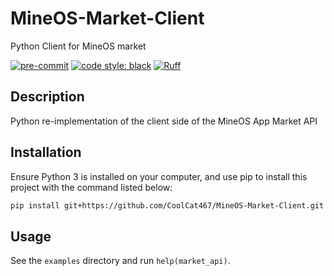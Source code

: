 # MineOS-Market-Client
Python Client for MineOS market

<!-- BADGIE TIME -->

[![pre-commit](https://img.shields.io/badge/pre--commit-enabled-brightgreen?logo=pre-commit)](https://github.com/pre-commit/pre-commit)
[![code style: black](https://img.shields.io/badge/code_style-black-000000.svg)](https://github.com/psf/black)
[![Ruff](https://img.shields.io/endpoint?url=https://raw.githubusercontent.com/astral-sh/ruff/main/assets/badge/v2.json)](https://github.com/astral-sh/ruff)

<!-- END BADGIE TIME -->

## Description
Python re-implementation of the client side of the MineOS App Market API

## Installation
Ensure Python 3 is installed on your computer, and use pip to
install this project with the command listed below:

```bash
pip install git+https://github.com/CoolCat467/MineOS-Market-Client.git
```

## Usage
See the `examples` directory and run `help(market_api)`.
